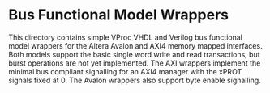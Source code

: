 # Bus Functional Model Wrappers

This directory contains simple VProc VHDL and Verilog bus functional model wrappers for the Altera Avalon and AXI4 memory mapped interfaces. Both models support the basic single word write and read transactions, but burst operations are not yet implemented. The AXI wrappers implement the minimal bus compliant signalling for an AXI4 manager with the xPROT signals fixed at 0. The Avalon wrappers also support byte enable signalling.